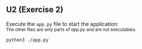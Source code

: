 ## U2 (Exercise 2)

Execute the `app.py` file to start the application:  
<small>The other files are only parts of *app.py* and are not executables.</small>

```sh
python3 ./app.py
```
